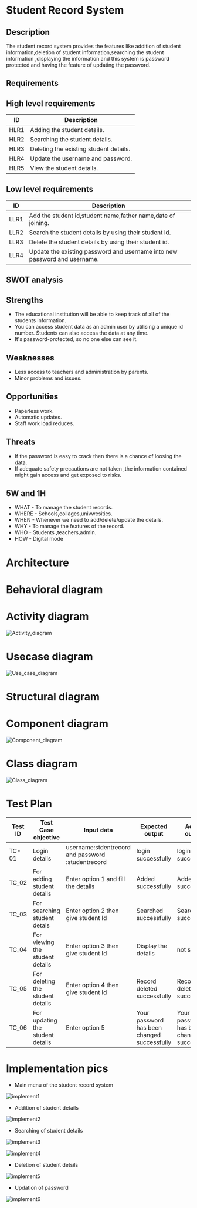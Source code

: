 # Student Record System


## Description

 The student record system provides the features like addition of student information,deletion of student information,searching the student information ,displaying the information and this system is password protected and having the feature of updating the password. 
 

## Requirements


  
  ## High level requirements
  
  |ID|Description|
  |--|-----------|
   |HLR1|Adding the student details.|
   |HLR2|Searching the student details.|
   |HLR3|Deleting the existing student details.|
   |HLR4|Update the username and password.|
   |HLR5|View the student details.|
  
  ## Low level requirements
  
   |ID|Description|
  |--|-----------|
   |LLR1|Add the student id,student name,father name,date of joining.| 
   |LLR2|Search the student details by using their student id.|
   |LLR3|Delete the student details by using their student id.|
   |LLR4|Update the existing password and username into new password and username.|



  
 ## SWOT analysis

   ## Strengths
   * The educational institution will be able to keep track of all of the students information.
   * You can access student data as an admin user by utilising a unique id number. Students can also access the data at any time.
   * It's password-protected, so no one else can see it.
   
   ##  Weaknesses
   * Less access to teachers and administration by parents.
   * Minor problems and issues.

   ## Opportunities
   * Paperless work. 
   * Automatic updates. 
   * Staff work load reduces.

   ## Threats
   * If the password is easy to crack then there is a chance of loosing the data.
   * If adequate safety precautions are not taken ,the information contained might gain access and get exposed to risks.  
   


## 5W and 1H

   * WHAT - To manage the student records.
   * WHERE - Schools,collages,univwesities.
   * WHEN - Whenever we need to add/delete/update the details.
   * WHY - To manage the features of the record.
   * WHO - Students ,teachers,admin.
   * HOW - Digital mode



# Architecture


# Behavioral diagram

   # Activity diagram
   
   ![Activity_diagram](https://user-images.githubusercontent.com/46968025/152696734-0ea47469-01c6-4acf-9c7f-202c6311438e.jpeg)
   
   
   # Usecase diagram
   
   ![Use_case_diagram](https://user-images.githubusercontent.com/46968025/152696741-e23bcb49-a6e2-4fcd-a7b8-de5c775e4b38.jpeg)
   
   
   
   # Structural diagram
    
   # Component diagram
   
   ![Component_diagram](https://user-images.githubusercontent.com/46968025/152696992-116504b2-204d-4c70-9108-63f951cf6b0e.jpeg)
   
   
   
   # Class diagram
   
   
   ![Class_diagram](https://user-images.githubusercontent.com/46968025/152696995-53df3efb-2218-4726-ad16-859442d7396d.jpeg)




  # Test Plan
|Test ID   |Test Case objective  |Input data   |Expected output   |Actual  output|
|----------|---------------------|-------------|------------------|---------------|
|TC-01     |Login details        |username:stdentrecord  and password :studentrecord|login successfully|login successfully|
|TC_02   |For adding student details|Enter option 1 and fill the details|Added successfully|Added successfully|
|TC_03   |For searching student detais|Enter option 2 then give student Id  |Searched successfully|Searched successfully|
|TC_04|For viewing the student details |Enter option 3 then give student Id |Display the details|not showing|
|TC_05|For deleting the student details|Enter option 4 then give student Id |Record deleted successfully|Record deleted successfully|
|TC_06|For updating the student details|Enter option 5|Your password has been changed successfully|Your password has been changed successfully|


# Implementation pics
* Main menu of the student record system 

![implement1](https://user-images.githubusercontent.com/46968025/153712372-f319972a-430c-4d6f-8843-7ec1629fd497.PNG)


* Addition of student details

![implement2](https://user-images.githubusercontent.com/46968025/153712377-63b85a46-be0a-440b-b3f4-2c66304a1ce5.PNG)


* Searching of student details

![implement3](https://user-images.githubusercontent.com/46968025/153712388-582e94c5-564d-4971-a87c-3805d5fdcdc6.PNG)

![implement4](https://user-images.githubusercontent.com/46968025/153712390-d60dec64-b8bb-44c0-9934-2a6a469ceebb.PNG)


* Deletion of student detsils

![implement5](https://user-images.githubusercontent.com/46968025/153712395-54ececa4-0468-42bb-a9ae-d486ac8d73d0.PNG)


* Updation of password

![implement6](https://user-images.githubusercontent.com/46968025/153712403-3e4453ca-cc2e-4b34-a10f-386c23137db0.PNG)


